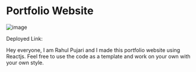 # Portfolio Website

![image](https://user-images.githubusercontent.com/66853318/210130419-3244c7a4-66e8-42a3-8d36-b4966e09e7a3.png)

Deployed Link: 

Hey everyone, I am Rahul Pujari and I made this portfolio website using Reactjs. Feel free to use the code as a template and work on your own with your own style.
